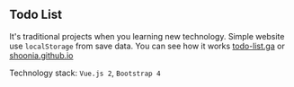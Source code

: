 ## Todo List

It's traditional projects when you learning new technology. Simple website use `localStorage` from save data.
You can see how it works [todo-list.ga](http://todo-list.ga/) or [shoonia.github.io](https://shoonia.github.io)

Technology stack: `Vue.js 2`, `Bootstrap 4`
